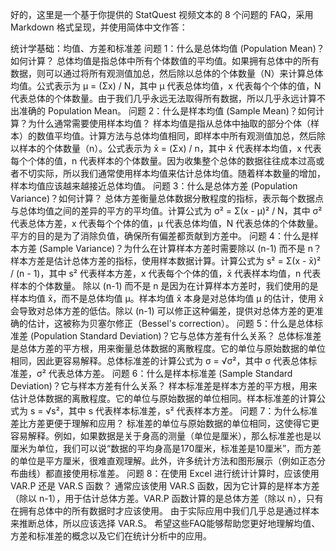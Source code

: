好的，这里是一个基于你提供的 StatQuest 视频文本的 8 个问题的 FAQ，采用 Markdown 格式呈现，并使用简体中文作答：

统计学基础：均值、方差和标准差
问题 1：什么是总体均值 (Population Mean)？如何计算？
总体均值是指总体中所有个体数值的平均值。如果拥有总体中的所有数据，则可以通过将所有观测值加总，然后除以总体的个体数量（N）来计算总体均值。公式表示为 μ = (Σx) / N，其中 μ 代表总体均值，x 代表每个个体的值，N 代表总体的个体数量。由于我们几乎永远无法取得所有数据，所以几乎永远计算不出准确的 Population Mean。
问题 2：什么是样本均值 (Sample Mean)？如何计算？为什么通常需要使用样本均值？
样本均值是指从总体中抽取的部分个体（样本）的数值平均值。计算方法与总体均值相同，即样本中所有观测值加总，然后除以样本的个体数量（n）。公式表示为 x̄ = (Σx) / n，其中 x̄ 代表样本均值，x 代表每个个体的值，n 代表样本的个体数量。因为收集整个总体的数据往往成本过高或者不切实际，所以我们通常使用样本均值来估计总体均值。随着样本数量的增加，样本均值应该越来越接近总体均值。
问题 3：什么是总体方差 (Population Variance)？如何计算？
总体方差衡量总体数据分散程度的指标，表示每个数据点与总体均值之间的差异的平方的平均值。计算公式为 σ² = Σ(x - μ)² / N，其中 σ² 代表总体方差，x 代表每个个体的值，μ 代表总体均值，N 代表总体的个体数量。平方的目的是为了消除负值，确保所有偏差都贡献到方差中。
问题 4：什么是样本方差 (Sample Variance)？为什么在计算样本方差时需要除以 (n-1) 而不是 n？
样本方差是估计总体方差的指标，使用样本数据计算。计算公式为 s² = Σ(x - x̄)² / (n - 1)，其中 s² 代表样本方差，x 代表每个个体的值，x̄ 代表样本均值，n 代表样本的个体数量。
除以 (n-1) 而不是 n 是因为在计算样本方差时，我们使用的是样本均值 x̄，而不是总体均值 μ。样本均值 x̄ 本身是对总体均值 μ 的估计，使用 x̄ 会导致对总体方差的低估。除以 (n-1) 可以修正这种偏差，提供对总体方差的更准确的估计，这被称为贝塞尔修正（Bessel's correction）。
问题 5：什么是总体标准差 (Population Standard Deviation)？它与总体方差有什么关系？
总体标准差是总体方差的平方根，用来衡量总体数据的离散程度。它的单位与原始数据的单位相同，因此更容易解释。总体标准差的计算公式为 σ = √σ²，其中 σ 代表总体标准差，σ² 代表总体方差。
问题 6：什么是样本标准差 (Sample Standard Deviation)？它与样本方差有什么关系？
样本标准差是样本方差的平方根，用来估计总体数据的离散程度。它的单位与原始数据的单位相同。样本标准差的计算公式为 s = √s²，其中 s 代表样本标准差，s² 代表样本方差。
问题 7：为什么标准差比方差更便于理解和应用？
标准差的单位与原始数据的单位相同，这使得它更容易解释。例如，如果数据是关于身高的测量（单位是厘米），那么标准差也是以厘米为单位，我们可以说“数据的平均身高是170厘米，标准差是10厘米”，而方差的单位是平方厘米，很难直观理解。此外，许多统计方法和图形展示（例如正态分布曲线）都直接使用标准差。
问题 8：在使用 Excel 进行统计计算时，应该使用 VAR.P 还是 VAR.S 函数？
通常应该使用 VAR.S 函数，因为它计算的是样本方差（除以 n-1），用于估计总体方差。VAR.P 函数计算的是总体方差（除以 n），只有在拥有总体中的所有数据时才应该使用。 由于实际应用中我们几乎总是通过样本来推断总体，所以应该选择 VAR.S。
希望这些FAQ能够帮助您更好地理解均值、方差和标准差的概念以及它们在统计分析中的应用。